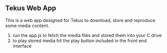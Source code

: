 ## Tekus Web App

This is a web app designed for Tekus to download, store and reproduce some media content.

1. run the app.js to fetch the media files and stored them into your C drive
2. to play stored media hit the play button included in the front end interface